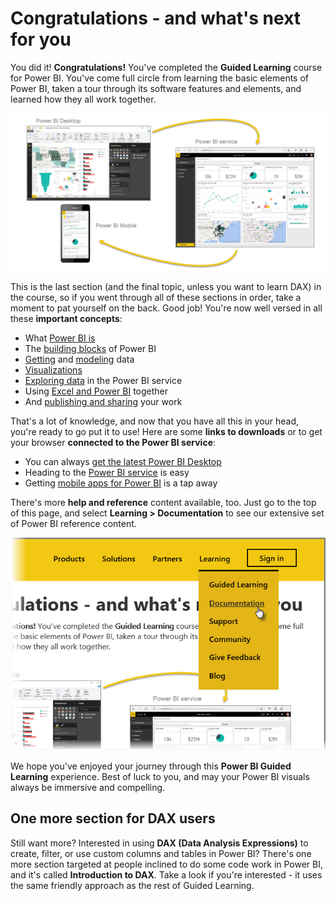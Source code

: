 <properties
   pageTitle="Completion of Power BI Guided Learning"
   description="Way to go - plus a summary and lots of useful links"
   services="powerbi"
   documentationCenter=""
   authors="davidiseminger"
   manager="erikre"
   backup=""
   editor=""
   tags=""
   qualityFocus="no"
   qualityDate=""
   featuredVideoId=""
   featuredVideoThumb=""
   courseDuration="4m"/>

<tags
   ms.service="powerbi"
   ms.devlang="NA"
   ms.topic="get-started-article"
   ms.tgt_pltfrm="NA"
   ms.workload="powerbi"
   ms.date="06/06/2017"
   ms.author="davidi"/>

# Congratulations - and what's next for you

You did it! **Congratulations!** You've completed the **Guided Learning** course for Power BI. You've come full circle from learning the basic elements of Power BI, taken a tour through its software features and elements, and learned how they all work together.

![](media/powerbi-learning-0-0-what-is-power-bi/c0a0_2.png)

This is the last section (and the final topic, unless you want to learn DAX) in the course, so if you went through all of these sections in order, take a moment to pat yourself on the back. Good job! You're now well versed in all these **important concepts**:

-   What [Power BI is](powerbi-learning-0-0-what-is-power-bi.md)
-   The [building blocks](powerbi-learning-0b-building-blocks-power-bi.md) of Power BI
-   [Getting](powerbi-learning-1-2-connect-to-data-sources-in-power-bi-desktop.md) and [modeling](powerbi-learning-2-1-intro-modeling-data.md) data
-   [Visualizations](powerbi-learning-3-1-intro-visualizations.md)
-   [Exploring data](powerbi-learning-4-0-intro-power-bi-service.md) in the Power BI service
-   Using [Excel and Power BI](powerbi-learning-5-1-intro-excel-data.md) together
-   And [publishing and sharing](powerbi-learning-6-0-intro-content-packs-groups.md) your work

That's a lot of knowledge, and now that you have all this in your head, you're ready to go put it to use! Here are some **links to downloads** or to get your browser **connected to the Power BI service**:

-   You can always [get the latest Power BI Desktop](https://powerbi.microsoft.com/desktop)
-   Heading to the [Power BI service](https://powerbi.microsoft.com/) is easy
-   Getting [mobile apps for Power BI](https://powerbi.microsoft.com/mobile/) is a tap away

There's more **help and reference** content available, too. Just go to the top of this page, and select **Learning > Documentation** to see our extensive set of Power BI reference content.

![](media/powerbi-learning-6-5-guided-learning-completion/6-5_1.png)

We hope you've enjoyed your journey through this **Power BI Guided Learning** experience. Best of luck to you, and may your Power BI visuals always be immersive and compelling.

## One more section for DAX users

Still want more? Interested in using **DAX (Data Analysis Expressions)** to create, filter, or use custom columns and tables in Power BI? There's one more section targeted at people inclined to do some code work in Power BI, and it's called **Introduction to DAX**. Take a look if you're interested - it uses the same friendly approach as the rest of Guided Learning.
